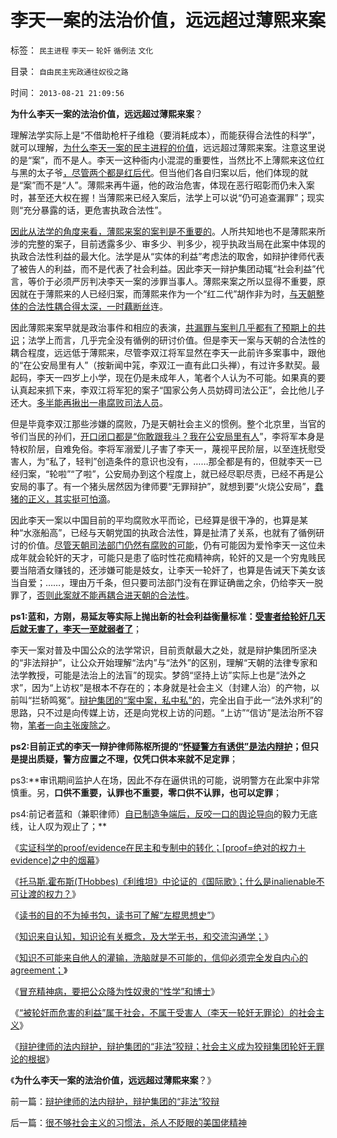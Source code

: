 # 李天一案的法治价值，远远超过薄熙来案

标签： `民主进程` `李天一` `轮奸` `循例法` `文化` 

目录： `自由民主宪政通往奴役之路`

时间： `2013-08-21 21:09:56`

**为什么李天一案的法治价值，远远超过薄熙来案**？

理解法学实际上是“不借助枪杆子维稳（要消耗成本），而能获得合法性的科学”，就可以理解，[为什么李天一案的民主进程的价值](../../../2013/8/2/辛普森案强化了美国法治，李天一案考察中国有多少法治.md)，远远超过薄熙来案。注意这里说的是“案”，而不是人。李天一这种衙内小混混的重要性，当然比不上薄熙来这位红与黑的太子爷[，尽管两个都是红后代](../../../2012/10/9/公有制帝国的权力的长子继承权化，广泛世袭化；.md)。但当他们各自归案以后，他们体现的就是“案”而不是“人”。薄熙来再牛逼，他的政治危害，体现在恶行昭彰而仍未入案时，甚至还大权在握！当薄熙来已经入案后，法学上可以说“仍可追查漏罪”；现实则“充分暴露的话，更危害执政合法性”。

[因此从法学的角度来看，薄熙来案的案判是不重要的](../../../2013/8/2/讲政治的案例，没有法治的循例价值，“下不为例”.md)。人所共知地也不是薄熙来所涉的完整的案子，目前透露多少、审多少、判多少，视乎执政当局在此案中体现的执政合法性利益的最大化。法学是从“实体的利益”考虑法的取舍，如辩护律师代表了被告人的利益，而不是代表了社会利益。因此李天一辩护集团动辄“社会利益”代言，等价于必须严厉判决李天一案的涉罪当事人。薄熙来案之所以显得不重要，原因就在于薄熙来的人已经归案，而薄熙来作为一个“红二代”胡作非为时，[与天朝整体的合法性耦合得太深，一时藕断丝](http://darthvad.blog.sohu.com/216124630.html)连。

因此薄熙来案早就是政治事件和相应的表演，[共漏罪与案判几乎都有了预期上的共识](../../../2012/3/19/重庆黑社会还没有达到犯罪程度.md)；法学上而言，几乎完全没有循例的研讨价值。但是李天一案与天朝的合法性的耦合程度，远远低于薄熙来，尽管李双江将军显然在李天一此前许多案事中，跟他的“在公安局里有人”（按新闻中筄，李双江一直有此口头禅），有过许多默契。最起码，李天一四岁上小学，现在仍是未成年人，笔者个人认为不可能。如果真的要认真起来抓下来，李双江将军犯的案子“国家公务人员妨碍司法公正”，会比他儿子还大。[多半能再揪出一串腐败司法人员](../../../2013/8/16/李天一辩护集团利用了，也拷问了中国一系列恶法；.md)。

但是毕竟李双江那些涉嫌的腐败，乃是天朝社会主义的惯例。整个北京里，当官的爷们当民的孙们，[开口闭口都是“你敢跟我斗？我在公安局里有人](../../../2013/3/28/华西村成功的关系学，是否中华国学的软实力？.md)”，李将军本身是特权阶层，自难免俗。李将军溺爱儿子害了李天一，蔑视平民阶层，以至连抚慰受害人，为“私了，轻判”创造条件的意识也没有，……那全都是有的，但就李天一已经归案，“轮啦”“了啦”，公安局办到这个程度上，就已经尽职尽责，已经不再是公安局的事了。有一个猪头居然因为律师要“无罪辩护”，就想到要“火烧公安局”，[蠢猪的正义，其实挺可怕滴](../../../2009/11/14/正义感也可以变得非常可怕.md)。

因此李天一案以中国目前的平均腐败水平而论，已经算是很干净的，也算是某种“水涨船高”，已经与天朝党国的执政合法性，算是扯清了关系，也就有了循例研讨的价值。[尽管天朝司法部门仍然有腐败的可能](../../../2013/7/28/“李天一脱罪自信”等于暗示“法院将高度腐败”“将军又搞定了”.md)，仍有可能因为爱怜李天一这位未成年就会轮奸的天才，可能只是患了临时性花痴精神病，轮奸的又是一个穷鬼贱民要当陪酒女赚钱的，还涉嫌可能是妓女，让李天一轮奸了，也算是告诫天下美女该当自爱；……，理由万千条，但只要司法部门没有在罪证确凿之余，仍给李天一脱罪了，[否则此案就不能再耦合进天朝的合法性](../../../2013/7/31/讲政治的司法耦合，让李天一等同志得以轮奸执政合法性.md)。

**ps1:蓝和，方刚，易延友等实际上抛出新的社会利益衡量标准：[受害者给轮奸几天后就无害了，李天一至就弱者了](../../../2013/8/20/冒充精神病的“性学”和博士.md)**；

李天一案对普及中国公众的法学常识，目前贡献最大之处，就是辩护集团所坚决的“非法辩护”，让公众开始理解“法内”与“法外”的区别，理解“天朝的法律专家和法学教授，可能是法治上的法盲”的现实。梦鸽“坚持上访”实际上也是“法外之求”，因为“上访权”是根本不存在的；本身就是社会主义（封建人治）的产物，以前叫“拦轿鸣冤”。[辩护集团的“案中案，私中私”的](../../../2013/8/16/李天一轮奸案可能被黑白颠倒的科学原理.md)，完全出自于此一“法外求利”的思路，只不过是向传媒上访，还是向党权上访的问题。“上访”“信访”是法治所不容物，[笔者一向主张废除之](../../../2009/8/12/上访制度应予废止.md)。

**ps2:目前正式的李天一辩护律师陈枢所提的“[怀疑警方有诱供”是法内辩护](../../../2013/2/23/讼棍的客观条件，辩护律师是“废除恶法”的民权战士；.md)；但只是提出质疑，警方应置之不理，仅凭口供本来就不足定罪**；

ps3:**审讯期间监护人在场，因此不存在逼供讯的可能，说明警方在此案中非常慎重。另，**口供不重要，认罪也不重要，零口供不认罪，也可以定罪**；

ps4:前记者蓝和（兼职律师）[自已制造争端后，反咬一口的舆论导向](../../../2013/7/31/李家集团或故意激怒公众，为司法腐败创造条件.md)的毅力无底线，让人叹为观止了；**

《[实证科学的proof/evidence在民主和专制中的转化；[proof=绝对的权力＋evidence]之中的烟幕](../../../2013/8/18/实证科学的proof／evidence，在民主中的定论，专制文化的诡辩.md)》

《[托马斯.霍布斯(THobbes)《利维坦》中论证的《国际歌》；什么是inalienable不可让渡的权力？](../../../2013/8/19/什么是inalienable不可让渡的权力？《利维坦》中的《国际歌》.md)》

《[读书的目的不为掉书包，读书可了解“左棍思想史”](../../../2013/8/19/读书不为掉书包，可了解“左棍思想史”；.md)》

《[知识来自认知，知识论有关概念，及大学无书，和交流沟通学；](../../../2013/8/19/知识论的认知，大学无书，交流沟通学.md)》

《[知识不可能来自他人的灌输，洗脑就是不可能的，信仰必须完全发自内心的agreement；](../../../2013/8/19/知识论的认知，大学无书，交流沟通学.md)》

《[冒充精神病，要把公众降为性奴隶的“性学”和博士](../../../2013/8/20/冒充精神病的“性学”和博士.md)》

《[“被轮奸而危害的利益”属于社会，不属于受害人（李天一轮奸无罪论）的社会主义](../../../2013/8/20/被李天一辩护集团轮奸的社会主义.md)》

《[辩护律师的法内辩护，辩护集团的“非法”狡辩；社会主义成为狡辩集团轮奸无罪论的根据](../../../2013/8/21/辩护律师的法内辩护，辩护集团的“非法”狡辩.md)》

《**为什么李天一案的法治价值，远远超过薄熙来案**？》



前一篇：[辩护律师的法内辩护，辩护集团的“非法”狡辩](../../../2013/8/21/辩护律师的法内辩护，辩护集团的“非法”狡辩.md)

后一篇：[很不够社会主义的习惯法，杀人不眨眼的美国佬精神](../../../2013/8/21/很不够社会主义的习惯法，杀人不眨眼的美国佬精神.md)